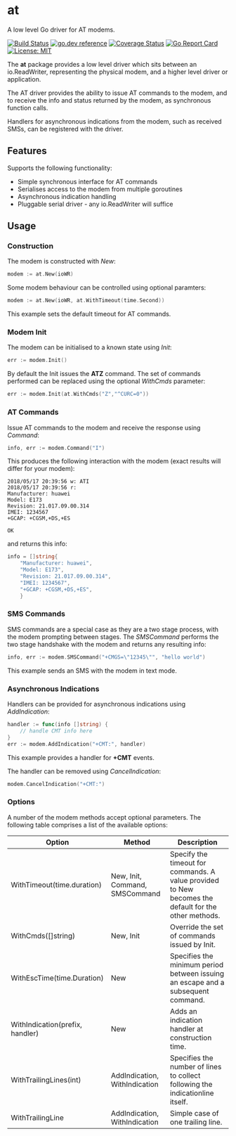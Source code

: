 # at

A low level Go driver for AT modems.

[![Build Status](https://travis-ci.org/warthog618/modem.svg)](https://travis-ci.org/warthog618/modem)
[![go.dev reference](https://img.shields.io/badge/go.dev-reference-007d9c?logo=go&logoColor=white&style=flat-square)](https://pkg.go.dev/github.com/warthog618/modem/at)
[![Coverage Status](https://coveralls.io/repos/github/warthog618/modem/badge.svg?branch=master)](https://coveralls.io/github/warthog618/modem?branch=master)
[![Go Report Card](https://goreportcard.com/badge/github.com/warthog618/modem)](https://goreportcard.com/report/github.com/warthog618/modem)
[![License: MIT](https://img.shields.io/badge/License-MIT-yellow.svg)](https://github.com/warthog618/modem/blob/master/LICENSE)

The **at** package provides a low level driver which sits between an
io.ReadWriter, representing the physical modem, and a higher level driver or
application.

The AT driver provides the ability to issue AT commands to the modem, and to
receive the info and status returned by the modem, as synchronous function
calls.

Handlers for asynchronous indications from the modem, such as received SMSs,
can be registered with the driver.

## Features

Supports the following functionality:

- Simple synchronous interface for AT commands
- Serialises access to the modem from multiple goroutines
- Asynchronous indication handling
- Pluggable serial driver - any io.ReadWriter will suffice

## Usage

### Construction

The modem is constructed with *New*:

```go
modem := at.New(ioWR)
```

Some modem behaviour can be controlled using optional paramters:

```go
modem := at.New(ioWR, at.WithTimeout(time.Second))
```

This example sets the default timeout for AT commands.

### Modem Init

The modem can be initialised to a known state using *Init*:

```go
err := modem.Init()
```

By default the Init issues the **ATZ** command.  The set of commands performed
can be replaced using the optional *WithCmds* parameter:

```go
err := modem.Init(at.WithCmds("Z","^CURC=0"))
```

### AT Commands

Issue AT commands to the modem and receive the response using *Command*:

```go
info, err := modem.Command("I")
```

This produces the following interaction with the modem (exact results will differ for your modem):

```shell
2018/05/17 20:39:56 w: ATI
2018/05/17 20:39:56 r:
Manufacturer: huawei
Model: E173
Revision: 21.017.09.00.314
IMEI: 1234567
+GCAP: +CGSM,+DS,+ES

OK
```

and returns this info:

```go
info = []string{
    "Manufacturer: huawei",
    "Model: E173",
    "Revision: 21.017.09.00.314",
    "IMEI: 1234567",
    "+GCAP: +CGSM,+DS,+ES",
    }
```

### SMS Commands

SMS commands are a special case as they are a two stage process, with the modem
prompting between stages.  The *SMSCommand* performs the two stage handshake
with the modem and returns any resulting info:

```go
info, err := modem.SMSCommand("+CMGS=\"12345\"", "hello world")
```

This example sends an SMS with the modem in text mode.

### Asynchronous Indications

Handlers can be provided for asynchronous indications using *AddIndication*:

```go
handler := func(info []string) {
    // handle CMT info here
}
err := modem.AddIndication("+CMT:", handler)
```

This example provides a handler for **+CMT** events.

The handler can be removed using *CancelIndication*:

```go
modem.CancelIndication("+CMT:")
```

### Options

A number of the modem methods accept optional parameters.  The following table comprises a list of the available options:

Option | Method | Description
---|---|---
WithTimeout(time.duration)|New, Init, Command, SMSCommand| Specify the timeout for commands.  A value provided to New becomes the default for the other methods.
WithCmds([]string)|New, Init| Override the set of commands issued by Init.
WithEscTime(time.Duration)|New|Specifies the minimum period between issuing an escape and a subsequent command.
WithIndication(prefix, handler)|New| Adds an indication handler at construction time.
WithTrailingLines(int)|AddIndication, WithIndication| Specifies the number of lines to collect following the indicationline itself.
WithTrailingLine|AddIndication, WithIndication| Simple case of one trailing line.
